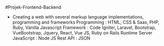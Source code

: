 #Projek-Frontend-Backend

- Creating a web with several markup language implementations, programming and frameworks
Programming : HTML, CSS & Saas, PHP, Ruby, Vanilla Javascript
Framework : Code Igniter, Laravel, Bootstrap, VueBootstrap, Jquery, React, Vue JS, Ruby on Rails
Runtime Server JavaScript : Node JS
Rest API : JSON
